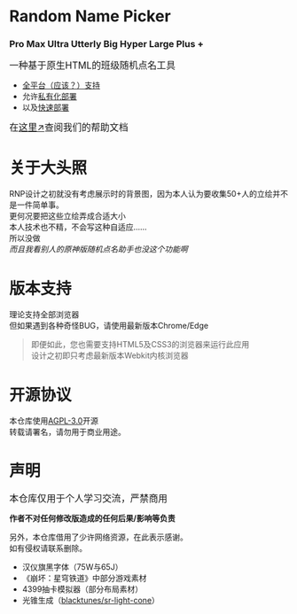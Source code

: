 # Random Name Picker
### Pro Max Ultra Utterly Big Hyper Large Plus +
<big>一种基于原生HTML的班级随机点名工具</big><br>
* [全平台（应该？）支持](#版本支持)
* 允许[私有化部署](https://kdxhub.github.io/random_name_picker/docs/deploy)
* 以及[快速部署](https://kdxhub.github.io/random_name_picker/docs/deploy_by_query)

<big>在[这里↗](https://kdxhub.github.io/random_name_picker/docs)查阅我们的帮助文档</big>

# 关于大头照
RNP设计之初就没有考虑展示时的背景图，因为本人认为要收集50+人的立绘并不是一件简单事。<br>
更何况要把这些立绘弄成合适大小<br>
本人技术也不精，不会写这种自适应……<br>
所以没做<br>
*而且我看别人的原神版随机点名助手也没这个功能啊*

# 版本支持
理论支持全部浏览器<br>
但如果遇到各种奇怪BUG，请使用最新版本Chrome/Edge<br>

> 即便如此，您也需要支持HTML5及CSS3的浏览器来运行此应用<br>设计之初即只考虑最新版本Webkit内核浏览器

# 开源协议
本仓库使用[AGPL-3.0](./LICENSE)开源<br>
转载请署名，请勿用于商业用途。<br>

# 声明
<big>本仓库仅用于个人学习交流，严禁商用</big>

**作者不对任何修改版造成的任何后果/影响等负责**

另外，本仓库借用了少许网络资源，在此表示感谢。<br>
如有侵权请联系删除。<br>
* 汉仪旗黑字体（75W与65J）
* 《崩坏：星穹铁道》中部分游戏素材
* 4399抽卡模拟器（部分布局素材）
* 光锥生成（[blacktunes/sr-light-cone](https://github.com/blacktunes/sr-light-cone)）